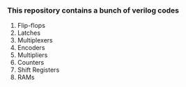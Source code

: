 
### This repository contains a bunch of verilog codes

1. Flip-flops
2. Latches
3. Multiplexers
4. Encoders
5. Multipliers
6. Counters
7. Shift Registers
8. RAMs 
